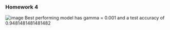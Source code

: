 
### Homework 4
![image](https://user-images.githubusercontent.com/26459890/133902101-fd369f28-322c-4e54-a555-981025a06284.png)
Best performing model has gamma = 0.001 and a test accuracy of 0.9481481481481482
